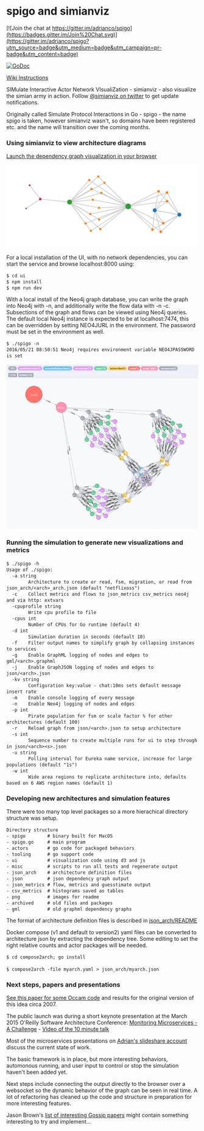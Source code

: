 # spigo and simianviz

[![Join the chat at https://gitter.im/adrianco/spigo](https://badges.gitter.im/Join%20Chat.svg)](https://gitter.im/adrianco/spigo?utm_source=badge&utm_medium=badge&utm_campaign=pr-badge&utm_content=badge)

[![GoDoc](https://godoc.org/github.com/adrianco/spigo?status.svg)](https://godoc.org/github.com/adrianco/spigo) 

[Wiki Instructions](https://github.com/adrianco/spigo/wiki)

SIMulate Interactive Actor Network VIsualiZation - simianviz - also
visualize the simian army in action. Follow [@simianviz on twitter](https://www.twitter.com/simianviz) to
get update notifications.

Originally called Simulate Protocol Interactions in Go - spigo - the name spigo is taken, however simianviz wasn't, so domains have been registered etc. and the name will transition over the coming months.

### Using simianviz to view architecture diagrams
[Launch the dependency graph visualization in your browser](http://simianviz.surge.sh/netflixoss)

![aws reference architecture dependency graph](png/aws_ac_ra_web.png)

For a local installation of the UI, with no network dependencies, you can start the service and browse localhost:8000 using:
```
$ cd ui
$ npm install
$ npm run dev
```

With a local install of the Neo4j graph database, you can write the graph into Neo4j with -n, and additionally write the flow data with -n -c. Subsections of the graph and flows can be viewed using Neo4j queries. The default local Neo4j instance is expected to be at localhost:7474, this can be overridden by setting NEO4JURL in the environment. The password must be set in the environment as well.
```
$ ./spigo -n
2016/05/21 08:50:51 Neo4j requires environment variable NEO4JPASSWORD is set
```
![neo4j dependency graph](tooling/graphneo4j/neo4jnetflix.png)

### Running the simulation to generate new visualizations and metrics

```
$ ./spigo -h
Usage of ./spigo:
  -a string
    	Architecture to create or read, fsm, migration, or read from json_arch/<arch>_arch.json (default "netflixoss")
  -c	Collect metrics and flows to json_metrics csv_metrics neo4j and via http: extvars
  -cpuprofile string
    	Write cpu profile to file
  -cpus int
    	Number of CPUs for Go runtime (default 4)
  -d int
    	Simulation duration in seconds (default 10)
  -f	Filter output names to simplify graph by collapsing instances to services
  -g	Enable GraphML logging of nodes and edges to gml/<arch>.graphml
  -j	Enable GraphJSON logging of nodes and edges to json/<arch>.json
  -kv string
    	Configuration key:value - chat:10ms sets default message insert rate
  -m	Enable console logging of every message
  -n	Enable Neo4j logging of nodes and edges
  -p int
    	Pirate population for fsm or scale factor % for other architectures (default 100)
  -r	Reload graph from json/<arch>.json to setup architecture
  -s int
    	Sequence number to create multiple runs for ui to step through in json/<arch><s>.json
  -u string
    	Polling interval for Eureka name service, increase for large populations (default "1s")
  -w int
    	Wide area regions to replicate architecture into, defaults based on 6 AWS region names (default 1)
```


### Developing new architectures and simulation features

There were too many top level packages so a more hierachical directory
structure was setup.

```
Directory structure
- spigo        # binary built for MacOS
- spigo.go     # main program
- actors       # go code for packaged behaviors
- tooling      # go support code
- ui           # visualization code using d3 and js
- misc         # scripts to run all tests and regenerate output
- json_arch    # architecture definition files
- json         # json dependency graph output
- json_metrics # flow, metrics and guesstimate output
- csv_metrics  # histograms saved as tables
- png          # images for readme
- archived     # old files and packages
- gml          # old graphml dependency graphs
```

The format of architecture definition files is described in [json_arch/README](json_arch)

Docker compose (v1 and default to version2) yaml files can be converted to architecture json by extracting the dependency tree. Some editing to set the right relative counts and actor packages will be needed.
```
$ cd compose2arch; go install

$ compose2arch -file myarch.yaml > json_arch/myarch.json
```

### Next steps, papers and presentations
[See this paper for some Occam code](SkypeSim07.pdf) and results for the original version of this idea circa 2007.

The public launch was during a short keynote presentation at the March 2015 O'Reilly Software Architecture Conference: [Monitoring Microservices - A Challenge](
http://www.slideshare.net/adriancockcroft/software-architecture-monitoring-microservices-a-challenge) - 
[Video of the 10 minute talk](https://youtu.be/smEuX-Hq6RI)

Most of the microservices presentations on [Adrian's slideshare account](http://slideshare.net/adriancockcroft) discuss the current state of work.

The basic framework is in place, but more interesting behaviors, automonous running, and user input to control or stop the simulation haven't been added yet.

Next steps include connecting the output directly to the browser over a websocket so the dynamic behavior of the graph can be seen in real time. A lot of refactoring has cleaned up the code and structure in preparation for more interesting features.

Jason Brown's [list of interesting Gossip papers](http://softwarecarnival.blogspot.com/2014/07/gossip-papers.html) might contain something interesting to try and implement... 
